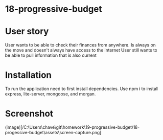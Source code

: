 # 18-progressive-budget

# User story

User wants to be able to check their finances from anywhere.
Is always on the move and doesn't always have access to the internet
User still wants to be able to pull information that is also current

# Installation

To run the application need to first install dependencies. Use npm i to install express, lite-server, mongoose, and morgan.

# Screenshot

(image)[/C:\Users\chave\git\homework\19-progressive-budget\18-progessive-budget\assets\screen-capture.png]
